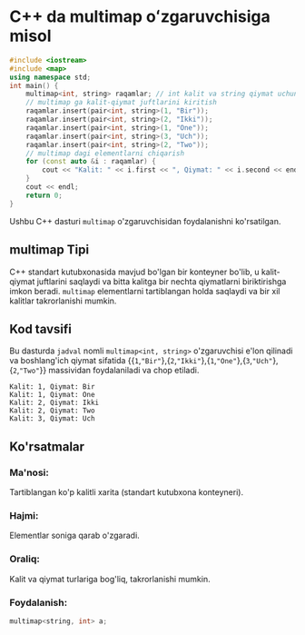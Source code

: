 # C++ da multimap oʻzgaruvchisiga misol
```cpp
#include <iostream>
#include <map>
using namespace std;
int main() {
    multimap<int, string> raqamlar; // int kalit va string qiymat uchun multimap yaratish
    // multimap ga kalit-qiymat juftlarini kiritish
    raqamlar.insert(pair<int, string>(1, "Bir"));
    raqamlar.insert(pair<int, string>(2, "Ikki"));
    raqamlar.insert(pair<int, string>(1, "One"));
    raqamlar.insert(pair<int, string>(3, "Uch"));
    raqamlar.insert(pair<int, string>(2, "Two"));
    // multimap dagi elementlarni chiqarish
    for (const auto &i : raqamlar) {
        cout << "Kalit: " << i.first << ", Qiymat: " << i.second << endl;
    }
    cout << endl;
    return 0;
}
```
Ushbu C++ dasturi `multimap` o'zgaruvchisidan foydalanishni ko'rsatilgan.
## multimap Tipi
C++ standart kutubxonasida mavjud bo'lgan bir konteyner bo'lib, u kalit-qiymat juftlarini saqlaydi va bitta kalitga bir nechta qiymatlarni biriktirishga imkon beradi.
`multimap` elementlarni tartiblangan holda saqlaydi va bir xil kalitlar takrorlanishi mumkin.
## Kod tavsifi
Bu dasturda `jadval` nomli `multimap<int, string>` o'zgaruvchisi e'lon qilinadi va boshlang'ich qiymat sifatida 
{{`1`,`"Bir"`},{`2`,`"Ikki"`},{`1`,`"One"`},{`3`,`"Uch"`},{`2`,`"Two"`}} massividan foydalaniladi va chop etiladi.
```console
Kalit: 1, Qiymat: Bir
Kalit: 1, Qiymat: One
Kalit: 2, Qiymat: Ikki
Kalit: 2, Qiymat: Two
Kalit: 3, Qiymat: Uch
```
## Ko'rsatmalar
### Ma'nosi:
Tartiblangan ko'p kalitli xarita (standart kutubxona konteyneri).
### Hajmi:
Elementlar soniga qarab o'zgaradi.
### Oraliq:
Kalit va qiymat turlariga bog'liq, takrorlanishi mumkin.
### Foydalanish:
```cpp
multimap<string, int> a;
```
